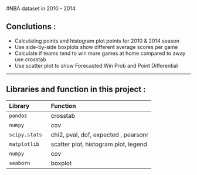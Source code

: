 #NBA dataset in 2010 - 2014


## Conclutions :

* Calculating points and histogram plot points for 2010 & 2014 season
* Use side-by-side boxplots show different average scores per game
* Calculate if teams tend to win more games at home compared to away use crosstab
* Use scatter plot to show Forecasted Win Prob and Point Differential

---

## Libraries and function in this project :

| Library | Function |
| :-------- | :-------------------------------- |
| `pandas `      | crosstab |
| `numpy `      | cov |
| `scipy.stats `      | chi2, pval, dof, expected , pearsonr |
| `matplotlib `      | scatter plot, histogram plot, legend  |
| `numpy `      | cov |
| `seaborn  `      | boxplot |
